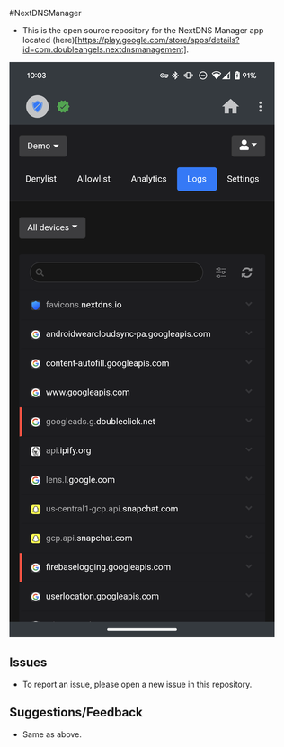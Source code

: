 #NextDNSManager
 
- This is the open source repository for the NextDNS Manager app located (here)[https://play.google.com/store/apps/details?id=com.doubleangels.nextdnsmanagement].

![Screenshot](screenshot.png)

## Issues
- To report an issue, please open a new issue in this repository.

## Suggestions/Feedback
- Same as above.